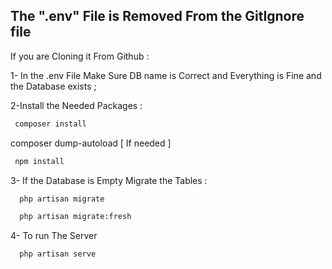 ## The ".env" File is Removed From the GitIgnore file

If you are Cloning it From Github :

1- In the .env File Make Sure DB name is Correct and Everything is Fine and the Database exists ;

2-Install the Needed Packages :

```bash
 composer install
```
composer dump-autoload
[ If needed ]

```bash
 npm install
```

3- If the Database is Empty Migrate the Tables :

```bash
  php artisan migrate
```

```bash
  php artisan migrate:fresh
```

4- To run The Server  

```bash
  php artisan serve
```